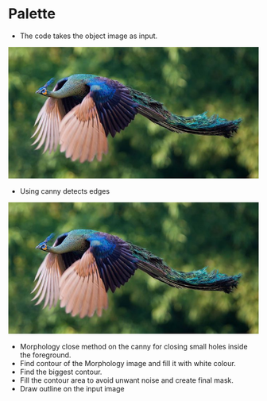 # Palette

- The code takes the object image as input.
<p align="center"><img src="https://github.com/vijishmadhavan/Palette/blob/master/Images/flying-peacock-fb1__700.jpeg"/></p>

- Using canny detects edges

<p align="center"><img src="https://github.com/vijishmadhavan/Palette/blob/master/Images/flying-peacock-fb1__700.jpeg"/></p>

- Morphology close method on the canny for closing small holes inside the foreground.
- Find contour of the Morphology image and fill it with white colour.
- Find the biggest contour.
- Fill the contour area to avoid unwant noise and create final mask. 
- Draw outline on the input image
